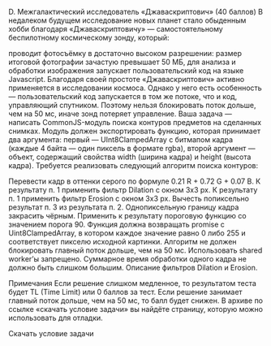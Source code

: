 D. Межгалактический исследователь «Джаваскриптович» (40 баллов)
В недалеком будущем исследование новых планет стало обыденным хобби благодаря «Джаваскриптовичу» — самостоятельному беспилотному космическому зонду, который:

проводит фотосъёмку в достаточно высоком разрешении: размер итоговой фотографии зачастую превышает 50 МБ,
для анализа и обработки изображения запускает пользовательский код на языке Javascript.
Благодаря своей простоте «Джаваскриптович» активно применяется в исследовании космоса. Однако у него есть особенность — пользовательский код запускается в том же потоке, что и код, управляющий спутником. Поэтому нельзя блокировать поток дольше, чем на 50 мс, иначе зонд потеряет управление.
Ваша задача — написать CommonJS-модуль поиска контуров предметов на сделанных снимках. Модуль должен экспортировать функцию, которая принимает два аргумента: первый — UInt8ClampedArray с битмапом кадра (каждые 4 байта — один пиксель в формате rgba), второй аргумент — объект, содержащий свойства width (ширина кадра) и height (высота кадра).
Требуется реализовать следующий алгоритм поиска контуров:

Перевести кадр в оттенки серого по формуле 0.21 R + 0.72 G + 0.07 B.
К результату п. 1 применить фильтр Dilation с окном 3х3 px.
К результату п. 1 применить фильтр Erosion с окном 3х3 px.
Вычесть попиксельно результат п. 3 из результата п. 2.
Однопиксельную границу кадра закрасить чёрным.
Применить к результату пороговую функцию со значением порога 90.
Функция должна возвращать promise с Uint8ClampedArray, в котором каждое значение равно 0 либо 255 и соответствует пикселю исходной картинки.
Алгоритм не должен блокировать главный поток дольше, чем на 50 мс. Использовать shared worker’ы запрещено. Суммарное время обработки одного кадра не должно быть слишком большим.
Описание фильтров Dilation и Erosion.

Примечания
Если решение слишком медленное, то результатом теста будет TL (Time Limit) или 0 баллов за тест. Если решение занимает главный поток дольше, чем на 50 мс, то балл будет снижен.
В архиве по ссылке «скачать условие задачи» вы найдёте страницу, которую можно использовать для отладки.

Скачать условие задачи
